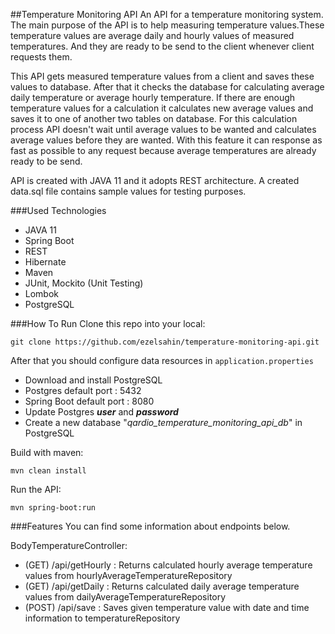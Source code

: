 ##Temperature Monitoring API
An API for a temperature monitoring system. The main purpose of the API is to help measuring temperature values.These 
temperature values are average daily and hourly values of measured temperatures. And they are ready to be send to the 
client whenever client requests them.

This API gets measured temperature values from a client and saves these values to database. After that it checks the
database for calculating average daily temperature or average hourly temperature. If there are enough temperature values
for a calculation it calculates new average values and saves it to one of another two tables on database. For this 
calculation process API doesn't wait until average values to be wanted and calculates average values before they are 
wanted. With this feature it can response as fast as possible to any request because average temperatures are already 
ready to be send.

API is created with JAVA 11 and it adopts REST architecture. A created data.sql file contains sample values for testing
purposes. 

###Used Technologies
- JAVA 11
- Spring Boot
- REST
- Hibernate
- Maven
- JUnit, Mockito (Unit Testing)
- Lombok
- PostgreSQL

###How To Run
Clone this repo into your local:
```
git clone https://github.com/ezelsahin/temperature-monitoring-api.git
```

After that you should configure data resources in `application.properties`
- Download and install PostgreSQL
- Postgres default port : 5432
- Spring Boot default port : 8080
- Update Postgres ***user*** and ***password***
- Create a new database "*qardio_temperature_monitoring_api_db*" in PostgreSQL

Build with maven:

```
mvn clean install
```

Run the API:
```
mvn spring-boot:run
```

###Features
You can find some information about endpoints below.

BodyTemperatureController:

- (GET) /api/getHourly : Returns calculated hourly average temperature values from hourlyAverageTemperatureRepository
- (GET) /api/getDaily : Returns calculated daily average temperature values from dailyAverageTemperatureRepository
- (POST) /api/save : Saves given temperature value with date and time information to temperatureRepository
